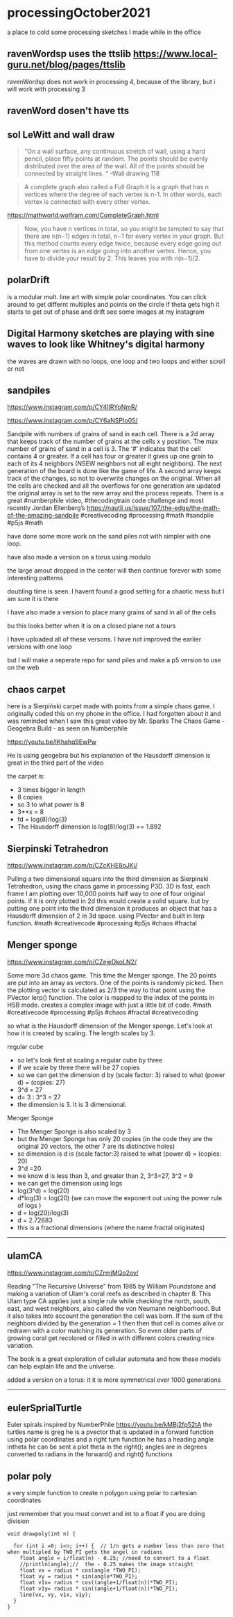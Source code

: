 # processingOctober2021
a place to cold some processing sketches I made while in the office

## ravenWordsp uses the ttslib https://www.local-guru.net/blog/pages/ttslib

ravenWordsp does not work in processing 4, because of the library, but i will work with processing 3

## ravenWord dosen't have tts

## sol LeWitt and wall draw

>“On a wall surface, any
 continuous stretch of wall,
 using a hard pencil, place
 fifty points at random.
 The points should be evenly
 distributed over the area
 of the wall. All of the
 points should be connected
 by straight lines. “ -Wall drawing 118
 
 >A complete graph also called a Full Graph
 it is a graph that has n vertices where
 the degree of each vertex is n-1.
 In other words, each vertex is connected with
 every other vertex.
 
 https://mathworld.wolfram.com/CompleteGraph.html
 
 >Now, you have n vertices in total,
 so you might be tempted to say that there are
 n(n−1) edges in total, n−1 for every vertex in
 your graph. But this method counts every edge twice,
 because every edge going out from one
 vertex is an edge going into another vertex.
 Hence, you have to divide your result by 2.
 This leaves you with n(n−1)/2.
 
 
 ## polarDrift 
 
 is a modular mult. line art with simple polar coordinates.
 You can click around to get differnt multiples and points on the circle
 if theta gets high it starts to get out of phase and drift
 see some images at my instagram
 
 ## Digital Harmony sketches are playing with sine waves to look like Whitney's digital harmony
 the waves are drawn with no loops, one loop and two loops and either scroll or not
 
 
 ## sandpiles
 
 https://www.instagram.com/p/CY4IIRYoNmR/
 
 https://www.instagram.com/p/CY6aNSPIo05/
 
Sandpile with numbers of grains of sand in each cell. There is a 2d array that keeps track of the number of grains at the cells x y position. The max number of grains of sand in a cell is 3. The  ‘#’ indicates that the cell contains 4 or greater.  If a cell has four or greater it gives up one grain to each of its 4 neighbors (NSEW neighbors not all eight neighbors).  The next generation of the board is done like the game of life. A second array keeps track of the changes, so not to overwrite changes on the original. When all the cells are checked and all the overflows for one generation are updated the original array is set to the new array and the process repeats.  There is a great #numberphile video, #thecodingtrain code challenge  and most recently Jordan Ellenberg’s https://nautil.us/issue/107/the-edge/the-math-of-the-amazing-sandpile
 #creativecoding #processing #math #sandpile #p5js #math  

have done some more work on the sand piles not with simpler with one loop.  

have also made a version on a torus using modulo

the large amout dropped in the center will then continue forever with some interesting patterns

doubling time is seen.  I havent found a good setting for a chaotic mess but I am sure it is there

I have also made a version to place many grains of sand in all of the cells

bu this looks better when it is on a closed plane not a tours

I have uploaded all  of these versons.  I have not improved the earlier versions with one loop

but I will make a seperate repo for sand piles and make a p5 version to use on the web

## chaos carpet

here is a Sierpiński carpet made with points from a simple chaos game.  I originally coded this on my phone in the office. I had forgotten about it and was reminded when I saw this great video by Mr. Sparks 
The Chaos Game - Geogebra Build - as seen on Numberphile

https://youtu.be/IKhahq9EwPw

He is using geogebra but his explanation of the Hausdorff dimension is great in the third part of the video

the carpet is:

- 3 times bigger in length
- 8 copies
- so 3 to what power is 8
-  3**x = 8
- fd = log(8)/log(3)
- The Hausdorff dimension is log(8)/log(3) == 1.892

## Sierpinski Tetrahedron

https://www.instagram.com/p/CZcKHE8oJKi/

Pulling a two dimensional square into the third dimension as Sierpinski Tetrahedron, using the chaos game in processing P3D.  3D is fast, each frame I am plotting over 10,000 points half way to one of four original points. if it is only plotted in 2d this would create a solid square. but by putting one point into the third dimension it produces an object that has a Hausdorff dimension of 2 in 3d space. using PVector and built in lerp function. #math #creativecode #processing #p5js #chaos #fractal


## Menger sponge

https://www.instagram.com/p/CZejeDkoLN2/

Some more 3d chaos game.  This time the Menger sponge. The 20 points are put into an array as vectors.  One of the points is randomly picked. Then the plotting vector is calculated as 2/3 the way to that point using the PVector lerp() function. The color is mapped to the index of the points in HSB mode. creates a complex image with just a little bit of code.   #math #creativecode #processing #p5js #chaos #fractal #creativecoding 

so what is the Hausdorff dimension of the Menger sponge.  Let's look at how it is created by scaling. The length scales by 3.  

regular cube

- so let's look first at  scaling a regular cube by three 
- if we scale by three there will be 27 copies 
- so we can get the dimension d by  (scale factor: 3) raised to what (power d) = (copies: 27)
- 3^d = 27  
- d= 3 : 3^3 = 27
- the dimension is 3.  It is 3 dimensional. 

Menger Sponge

- The Menger Sponge is also scaled by 3
- but the Menger Sponge has only 20 copies (in the code they are the original 20 vectors, the other 7 are  its distinctive holes)
- so dimension is d  is (scale factor:3) raised to what (power d) = (copies: 20)
- 3^d =20
- we know d is less than 3, and greater than 2, 3^3=27, 3^2 = 9
- we can get the dimension using logs
- log(3^d) = log(20) 
- d*log(3) = log(20) (we can move the exponent out using the power rule of logs )
- d = log(20)/log(3) 
- d = 2.72683 
- this is a fractional dimensions (where the name fractal originates)




-------
## ulamCA

https://www.instagram.com/p/CZrmjMQo2ov/
 
 Reading "The Recursive Universe" from 1985 by William Poundstone and making a variation of Ulam's coral reefs as described in chapter 8.
This Ulam type CA applies just a single rule while checking the north, south, east, and west neighbors, also called the von Neumann neighborhood. But it also takes into account the generation the cell was born. If the sum of the neighbors divided by the generation = 1 then then that cell is comes alive or redrawn with a color matching its generation. So even older parts of growing coral get recolored or filled in with different colors creating nice variation.

The book is a great exploration of cellular automata and how these models can help explain life and the universe.

added a version on a torus: it it is more symmetrical over 1000 generations


-----

## eulerSprialTurtle

Euler spirals inspired by NumberPhile  https://youtu.be/kMBj2fp52tA
 the turtles name is greg he is a pvector that is updated in
a forward function using polar coordinates and a right turn function
 he has a heading angle intheta
he can be sent a plot theta in the right();  angles are in degrees
converted to radians in the forward() and right() functions


## polar poly

a very simple function to create n polygon using polar to cartesian coordinates

just remember that you must convet and int to a float if you are doing division

```processing
void drawpoly(int n) {

  for (int i =0; i<n; i++) {  // 1/n gets a number less than zero that when multipled by TWO_PI gets the angel in radians
    float angle = i/float(n) - 0.25; //need to convert to a float
    //println(angle);//  the - 0.25 makes the image straight
    float vx = radius * cos(angle *TWO_PI);
    float vy = radius * sin(angle*TWO_PI);
    float v1x= radius * cos((angle+1/float(n))*TWO_PI);
    float v1y= radius * sin((angle+1/float(n))*TWO_PI);
    line(vx, vy, v1x, v1y);
  }
}
```


